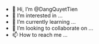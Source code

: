 - 👋 Hi, I’m @DangQuyetTien
- 👀 I’m interested in ...
- 🌱 I’m currently learning ...
- 💞️ I’m looking to collaborate on ...
- 📫 How to reach me ...

<!---
DangQuyetTien/DangQuyetTien is a ✨ special ✨ repository because its `README.md` (this file) appears on your GitHub profile.
You can click the Preview link to take a look at your changes.
--->
